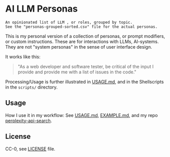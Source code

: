 # AI LLM Personas

```text
An opinionated list of LLM , or roles, grouped by topic. 
See the "personas-grouped-sorted.csv" file for the actual personas.
```

This is my personal version of a collection of personas, or prompt modifiers, or custom instructions. These are for interactions with LLMs, AI-systems.  
They are not "system personas" in the sense of user interface design.

It works like this:

> "As a web developer and software tester, be critical of the input I provide and provide me with a list of issues in the code."

Processing/Usage is further illustrated in [USAGE.md](./USAGE.md), and in the Shellscripts in the `scripts/` directory.

## Usage

How I use it in my workflow: See [USAGE.md](USAGE.md#my-personal-usage), [EXAMPLE.md](./EXAMPLE.md), and my repo [perplexity-api-search](https://github.com/knbknb/perplexity-api-search).

## License

CC-0, see [LICENSE](./LICENSE) file.
